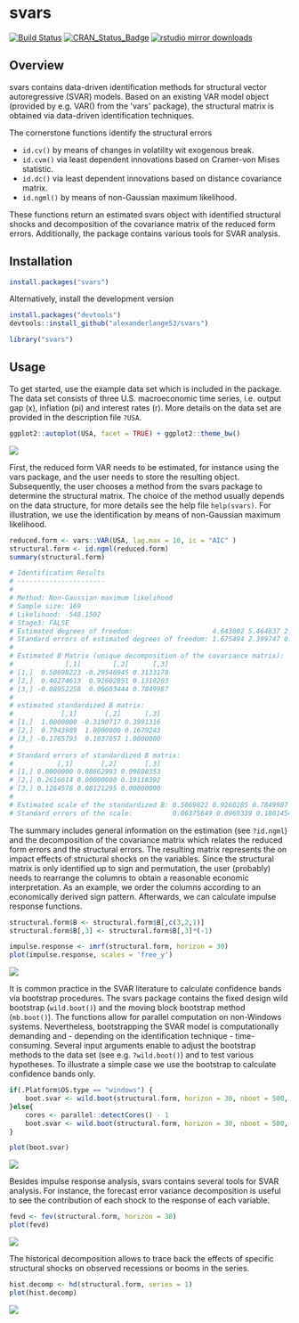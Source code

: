 svars
=====

[![Build Status](https://travis-ci.org/alexanderlange53/svars.svg?branch=master)](https://travis-ci.org/alexanderlange53/svars) 
[![CRAN\_Status\_Badge](http://www.r-pkg.org/badges/version/svars)](https://cran.r-project.org/package=svars) 
[![rstudio mirror downloads](http://cranlogs.r-pkg.org/badges/grand-total/svars)](https://cran.r-project.org/package=svars)

## Overview

svars contains data-driven identification methods for structural vector autoregressive (SVAR) models.
Based on an existing VAR model object (provided by e.g. VAR() from the 'vars' package), the structural matrix is obtained via data-driven identification techniques.

The cornerstone functions identify the structural errors

-   `id.cv()` by means of changes in volatility wit exogenous break.
-   `id.cvm()` via least dependent innovations based on Cramer-von Mises statistic.
-   `id.dc()` via least dependent innovations based on distance covariance matrix.
-   `id.ngml()` by means of non-Gaussian maximum likelihood.

These functions return an estimated svars object with identified structural shocks and decomposition of the covariance matrix of the reduced form errors. Additionally, the package contains various tools for SVAR analysis.  


## Installation

```r
install.packages("svars")
```

Alternatively, install the development version


```r
install.packages("devtools")
devtools::install_github("alexanderlange53/svars")
```


```r
library("svars")
```

## Usage

To get started, use the example data set which is included in the package. The data set consists of three U.S. macroeconomic time series, i.e. output gap (x), inflation (pi) and interest rates (r). More details on the data set are provided in the description file `?USA`.

```r
ggplot2::autoplot(USA, facet = TRUE) + ggplot2::theme_bw()
```

![](man/figures/data_viz.png)

First, the reduced form VAR needs to be estimated, for instance using the vars package, and the user needs to store the resulting object. Subsequently, the user chooses a method from the svars package to determine the structural matrix. The choice of the method usually depends on the data structure, for more details see the help file `help(svars)`. For illustration, we use the identification by means of non-Gaussian maximum likelihood. 

```r
reduced.form <- vars::VAR(USA, lag.max = 10, ic = "AIC" )
structural.form <- id.ngml(reduced.form)
summary(structural.form)

# Identification Results
# ---------------------- 
# 
# Method: Non-Gaussian maximum likelihood
# Sample size: 169
# Likelihood: -548.1502
# Stage3: FALSE
# Estimated degrees of freedom:                    4.643002 5.464837 2.889977
# Standard errors of estimated degrees of freedom: 1.675494 2.399747 0.7202668
# 
# Estimated B Matrix (unique decomposition of the covariance matrix): 
#             [,1]        [,2]      [,3]
# [1,]  0.50698223 -0.29546945 0.3133178
# [2,]  0.40274613  0.92602851 0.1318203
# [3,] -0.08952258  0.09603444 0.7849987
# 
# estimated standardized B matrix:
#            [,1]       [,2]      [,3]
# [1,]  1.0000000 -0.3190717 0.3991316
# [2,]  0.7943989  1.0000000 0.1679243
# [3,] -0.1765793  0.1037057 1.0000000
# 
# Standard errors of standardized B matrix:
#           [,1]       [,2]       [,3]
# [1,] 0.0000000 0.08662993 0.09808353
# [2,] 0.2616614 0.00000000 0.19118392
# [3,] 0.1264578 0.08121295 0.00000000
# 
# Estimated scale of the standardized B: 0.5069822 0.9260285 0.7849987
# Standard errors of the scale:          0.06375649 0.0969339 0.1801454
```
The summary includes general information on the estimation (see `?id.ngml`) and the decomposition of the covariance matrix which relates the reduced form errors and the structural errors. The resulting matrix represents the on impact effects of structural shocks on the variables. Since the structural matrix is only identified up to sign and permutation, the user (probably) needs to rearrange the columns to obtain a reasonable economic interpretation. As an example, we order the columns according to an economically derived sign pattern. Afterwards, we can calculate impulse response functions.

```r
structural.form$B <- structural.form$B[,c(3,2,1)]
structural.form$B[,3] <- structural.form$B[,3]*(-1)

impulse.response <- imrf(structural.form, horizon = 30)
plot(impulse.response, scales = 'free_y')
```
![](man/figures/irf_viz.png)

It is common practice in the SVAR literature to calculate confidence bands via bootstrap procedures. The svars package contains the fixed design wild bootstrap (`wild.boot()`) and the moving block bootstrap method (`mb.boot()`). The functions allow for parallel computation on non-Windows systems. Nevertheless, bootstrapping the SVAR model is computationally demanding and - depending on the identification technique - time-consuming. Several input arguments enable to adjust the bootstrap methods to the data set (see e.g. `?wild.boot()`) and to test various hypotheses. To illustrate a simple case we use the bootstrap to calculate confidence bands only.

```r
if(.Platform$OS.type == "windows") {
    boot.svar <- wild.boot(structural.form, horizon = 30, nboot = 500, nc = 1)
}else{
    cores <- parallel::detectCores() - 1
    boot.svar <- wild.boot(structural.form, horizon = 30, nboot = 500, nc = cores)
}

plot(boot.svar)
```
![](man/figures/irfb_viz.png)

Besides impulse response analysis, svars contains several tools for SVAR analysis. For instance, the forecast error variance decomposition is useful to see the contribution of each shock to the response of each variable.

```r
fevd <- fev(structural.form, horizon = 30)
plot(fevd)
```

![](man/figures/fev_viz.png)

The historical decomposition allows to trace back the effects of specific structural shocks on observed recessions or booms in the series.

```r
hist.decomp <- hd(structural.form, series = 1)
plot(hist.decomp)
```

![](man/figures/hd_viz.png)


